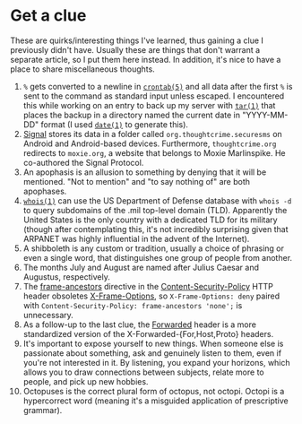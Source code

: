 # Get a clue

These are quirks/interesting things I've learned, thus gaining a clue
I previously didn't have. Usually these are things that don't warrant
a separate article, so I put them here instead. In addition, it's nice
to have a place to share miscellaneous thoughts.

1. `%` gets converted to a newline in
   [`crontab(5)`](https://man.openbsd.org/crontab.5) and all data after
   the first `%` is sent to the command as standard input unless
   escaped. I encountered this while working on an entry to back up my
   server with [`tar(1)`](https://man.openbsd.org/tar) that places the
   backup in a directory named the current date in "YYYY-MM-DD" format
   (I used [`date(1)`](https://man.openbsd.org/date) to generate this).
1. [Signal](https://www.signal.org/) stores its data in a folder called
   `org.thoughtcrime.securesms` on Android and Android-based
   devices. Furthermore, `thoughtcrime.org` redirects to `moxie.org`,
   a website that belongs to Moxie Marlinspike. He co-authored the
   Signal Protocol.
1. An apophasis is an allusion to something by denying that it will be
   mentioned. "Not to mention" and "to say nothing of" are both
   apophases.
1. [`whois(1)`](https://man.openbsd.org/whois) can use the US Department
   of Defense database with `whois -d` to query subdomains of the .mil
   top-level domain (TLD). Apparently the United States is the only
   country with a dedicated TLD for its military (though after
   contemplating this, it's not incredibly surprising given that ARPANET
   was highly influential in the advent of the Internet).
1. A shibboleth is any custom or tradition, usually a choice of phrasing
   or even a single word, that distinguishes one group of people from
   another.
1. The months July and August are named after Julius Caesar and
   Augustus, respectively.
1. The
   [frame-ancestors](https://developer.mozilla.org/en-US/docs/Web/HTTP/Headers/Content-Security-Policy/frame-ancestors)
   directive in the
   [Content-Security-Policy](https://developer.mozilla.org/en-US/docs/Web/HTTP/Headers/Content-Security-Policy)
   HTTP header obsoletes
   [X-Frame-Options](https://developer.mozilla.org/en-US/docs/Web/HTTP/Headers/X-Frame-Options),
   so `X-Frame-Options: deny` paired with `Content-Security-Policy:
   frame-ancestors 'none';` is unnecessary.
1. As a follow-up to the last clue, the
   [Forwarded](https://developer.mozilla.org/en-US/docs/Web/HTTP/Headers/Forwarded)
   header is a more standardized version of the
   X-Forwarded-{For,Host,Proto} headers.
1. It's important to expose yourself to new things. When someone else is
   passionate about something, ask and genuinely listen to them, even if
   you're not interested in it. By listening, you expand your horizons,
   which allows you to draw connections between subjects, relate more to
   people, and pick up new hobbies.
1. Octopuses is the correct plural form of octopus, not octopi. Octopi
   is a hypercorrect word (meaning it's a misguided application of
   prescriptive grammar).
